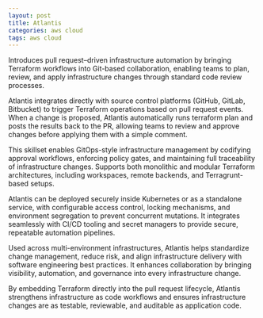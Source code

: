 ```yaml
---
layout: post
title: Atlantis
categories: aws cloud
tags: aws cloud
---
```


Introduces pull request–driven infrastructure automation by bringing Terraform workflows into Git-based collaboration, enabling teams to plan, review, and apply infrastructure changes through standard code review processes.

<!--more-->
Atlantis integrates directly with source control platforms (GitHub, GitLab, Bitbucket) to trigger Terraform operations based on pull request events. When a change is proposed, Atlantis automatically runs terraform plan and posts the results back to the PR, allowing teams to review and approve changes before applying them with a simple comment.

This skillset enables GitOps-style infrastructure management by codifying approval workflows, enforcing policy gates, and maintaining full traceability of infrastructure changes. Supports both monolithic and modular Terraform architectures, including workspaces, remote backends, and Terragrunt-based setups.

Atlantis can be deployed securely inside Kubernetes or as a standalone service, with configurable access control, locking mechanisms, and environment segregation to prevent concurrent mutations. It integrates seamlessly with CI/CD tooling and secret managers to provide secure, repeatable automation pipelines.

Used across multi-environment infrastructures, Atlantis helps standardize change management, reduce risk, and align infrastructure delivery with software engineering best practices. It enhances collaboration by bringing visibility, automation, and governance into every infrastructure change.

By embedding Terraform directly into the pull request lifecycle, Atlantis strengthens infrastructure as code workflows and ensures infrastructure changes are as testable, reviewable, and auditable as application code.